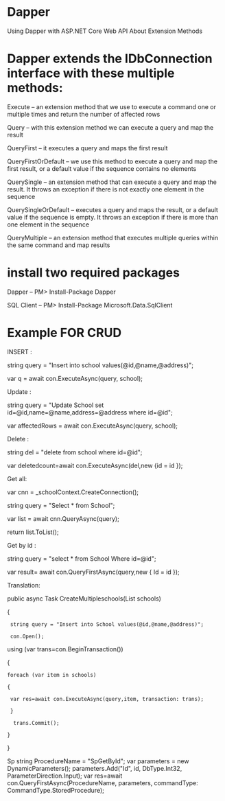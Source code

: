 # Dapper
Using Dapper with ASP.NET Core Web API
About Extension Methods
# Dapper extends the IDbConnection interface with these multiple methods:

Execute – an extension method that we use to execute a command one or multiple times and return the number of affected rows

Query – with this extension method we can execute a query and map the result

QueryFirst –  it executes a query and maps the first result

QueryFirstOrDefault – we use this method to execute a query and map the first result, or a default value if the sequence contains no elements

QuerySingle – an extension method that can execute a query and map the result.  It throws an exception if there is not exactly one element in the sequence

QuerySingleOrDefault – executes a query and maps the result, or a default value if the sequence is empty. It throws an exception if there is more than one element in the sequence

QueryMultiple – an extension method that executes multiple queries within the same command and map results
# install two required packages
Dapper – PM> Install-Package Dapper

SQL Client – PM> Install-Package Microsoft.Data.SqlClient

# Example FOR CRUD
 INSERT :

string query = "Insert into school values(@id,@name,@address)";

var q = await con.ExecuteAsync(query, school);

Update :

string query = "Update School set id=@id,name=@name,address=@address where id=@id";

var affectedRows = await con.ExecuteAsync(query, school);

Delete :

string del = "delete from school where id=@id";

var deletedcount=await con.ExecuteAsync(del,new
{id = id });

Get all:

var cnn = _schoolContext.CreateConnection();

string query = "Select * from School";

var list = await cnn.QueryAsync<School>(query);

return list.ToList();

Get by id :

string query = "select * from School Where id=@id";
            
var result= await con.QueryFirstAsync<School>(query,new
            {
                Id = id
            });

Translation:

public async Task CreateMultipleschools(List<School> schools)
        
{
            
     string query = "Insert into School values(@id,@name,@address)";
            
     con.Open();
            
   using (var trans=con.BeginTransaction())
            
   {
                
    foreach (var item in schools)
              
    {
                   
     var res=await con.ExecuteAsync(query,item, transaction: trans);
                
     }
                
      trans.Commit();
            
    }
        
}

Sp
     string ProcedureName = "SpGetById";
     var parameters = new DynamicParameters();
     parameters.Add("Id", id, DbType.Int32, ParameterDirection.Input);
     var res=await con.QueryFirstAsync<School>(ProcedureName, parameters, commandType: CommandType.StoredProcedure);


